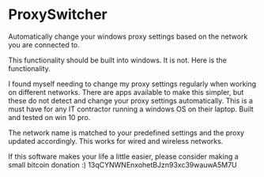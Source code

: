 # ProxySwitcher
Automatically change your windows proxy settings based on the network you are connected to.

This functionality should be built into windows. It is not. Here is the functionality.

I found myself needing to change my proxy settings regularly when working on different networks. There are apps available to make this simpler, but these do not detect and change your proxy settings automatically. This is a must have for any IT contractor running a windows OS on their laptop. Built and tested on win 10 pro.

The network name is matched to your predefined settings and the proxy updated accordingly. This works for wired and wireless networks.

If this software makes your life a little easier, please consider making a small bitcoin donation :)
13qCYNWNEnxohetBJzn93xc39wauwA5M7U
